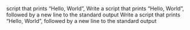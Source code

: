 script that prints “Hello, World”,
Write a script that prints “Hello, World”, followed by a new line to the standard output
Write a script that prints “Hello, World”, followed by a new line to the standard output
